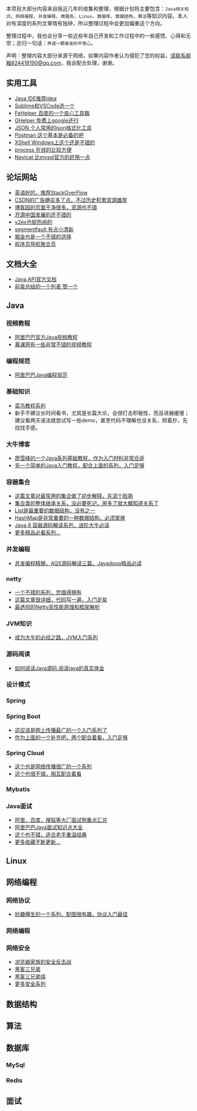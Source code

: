 本项目大部分内容来自我近几年的收集和整理，根据计划将主要包含：`Java相关知识`、`网络编程`、`并发编程`、`微服务`、`Linux`、`数据库`、`数据结构`、`算法`等知识内容。本人对有深度的系列文章情有独钟，所以整理过程中会更加偏重这个方向。

整理过程中，我也会分享一些近些年自己开发和工作过程中的一些感悟、心得和无奈；总归一句话：`养成一颗奋发的平常心`。

声明：整理内容大部分来源于网络，如果内容作者认为侵犯了您的权益，请联系邮箱824418190@qq.com，我会配合处理，谢谢。

## 实用工具
  * [Java IDE推荐idea](http://www.jetbrains.com/)
  * [Sublime和VSCode选一个](https://code.visualstudio.com/)
  * [FeHelper 百度的一个良心工具箱](https://www.baidufe.com/fehelper/)
  * [GHelper 免费上google还行](http://googlehelper.net/)
  * [JSON 个人常用的json格式化工具](https://www.json.cn/)
  * [Postman 这个基本是必备的吧](https://www.getpostman.com/)
  * [XShell Windows上这个还是不错的](https://www.netsarang.com/zh/xshell/)
  * [process 在线的比较方便](https://www.processon.com/)
  * [Navicat 比mysql官方的好用一点](https://www.navicat.com.cn/)

## 论坛网站
  * [英语好的，推荐StackOverFlow](http://stackoverflow.com/) 
  * [CSDN的广告确实多了点，不过历史积累资源雄厚](https://www.csdn.net/) 
  * [博客园的页面干净很多，资源也不错](http://www.cnblogs.com/) 
  * [开源中国发展的还不错的](https://www.oschina.net/) 
  * [v2ex也挺热闹的](https://www.v2ex.com/) 
  * [segmentfault 有点小清新](https://segmentfault.com/)
  * [掘金也是一个不错的选择](https://juejin.im/)
  * [程序员导航聚合页](https://geekdocs.cn/)
  
## 文档大全
  * [Java API官方文档](https://docs.oracle.com/javase/8/docs/api/)
  * [前辈总结的一个列表 赞一个](https://github.com/justjavac/free-programming-books-zh_CN)

## Java

### 视频教程
  * [阿里巴巴官方Java视频教程](https://edu.aliyun.com/roadmap/java?source=5176.11533457&userCode=yxwoog30&type=copy)
  * [慕课网有一些非常不错的视频教程](https://www.imooc.com/)
  
### 编程规范
  * [阿里巴巴Java编程规范](https://developer.aliyun.com/special/tech-java)  

### 基础知识
  * [菜鸟教程系列](https://www.runoob.com/java/java-tutorial.html)
  * 新手不建议长时间看书，尤其是长篇大论，会很打击积极性，而且进展缓慢；建议看两天语法就尝试写一些demo，甚至代码不理解也没关系，照着抄，先找找手感。
  
### 大牛博客
  * [廖雪峰的一个Java系列基础教程，作为入门材料非常合适](https://www.liaoxuefeng.com/wiki/1252599548343744)
  * [另一个简单的Java入门教程，配合上面的系列，入门足够](https://www.cnblogs.com/vamei/archive/2013/03/31/2991531.html)

### 容器集合
  * [这篇文章对最常用的集合做了初步解释，先混个脸熟](https://blog.csdn.net/zhangqunshuai/article/details/80660974)
  * [集合类的整体继承关系，没必要死记，用多了就大概知道关系了](https://blog.csdn.net/feiyanaffection/article/details/81394745)
  * [List是最重要的数据结构，没有之一](http://www.zwwhnly.com/java/2019/07/29/java-basic-collection-02.html)
  * [HashMap是非常重要的一种数据结构，必须掌握](https://www.cnblogs.com/lzq198754/p/5780165.html)
  * [Java 8 容器源码解读系列，进阶大牛必读](http://cmsblogs.com/?tag=集合源码&paged=2)
  * [更多精品必看系列...](/docs/Java/容器集合.md)

### 并发编程
  * [并发编程精髓，AQS源码解读三篇，Javadoop精品必读](https://javadoop.com)
  

### netty
  * [一个不错的系列，您值得拥有](https://www.jianshu.com/p/92c5092c5d3f)
  * [这篇文章很详细，代码写一遍，入门足矣](https://www.cnblogs.com/jietang/p/5615681.html)
  * [最透彻的Netty高性能原理和框架解析](https://www.cnblogs.com/imstudy/p/9908791.html)

### JVM知识
  * [成为大牛的必经之路，JVM入门系列](http://www.ityouknow.com/java.html)

### 源码阅读
  * [如何阅读Java源码 阅读java的真实体会](https://blog.csdn.net/jianguang_zhu/article/details/52823993)

### 设计模式

### Spring

### Spring Boot
  * [这应该是网上传播最广的一个入门系列了](http://blog.didispace.com/spring-boot-learning-1x/)
  * [作为上面的一个补充吧，两个配合着看，入门足够](http://www.ityouknow.com/spring-boot.html)

### Spring Cloud
  * [这个也是网络传播很广的一个系列](http://blog.didispace.com/spring-cloud-learning/)
  * [这个也很不错，相互配合着看](http://www.ityouknow.com/spring-cloud.html)

### Mybatis



### Java面试
  * [阿里、百度、搜狐等大厂面试侧重点汇总](https://www.cnblogs.com/binyue/p/4015884.html)
  * [阿里巴巴Java面试知识点大全](https://juejin.im/post/5c793a14f265da2db073a6ae)
  * [这个也不错，适合老手重温经典](https://www.cnblogs.com/absfree/p/5568849.html)
  * [更多收藏不断更新...](/docs/Java/面试.md)

## Linux

## 网络编程
 ### 网络协议
   * [妙趣横生的一个系列，配图很有趣，协议入门最佳](https://www.cnblogs.com/vamei/archive/2012/12/05/2802811.html) 
   
 ### 网络编程  
   
 ### 网络安全  
   * [浏览器家族的安全反击战](https://mp.weixin.qq.com/s/Rqx0w6yQy6OMTL16BIHhNA)
   * [黑客三兄弟](https://mp.weixin.qq.com/s/z2VHeFNVPq4B4MJYy5pndQ)
   * [黑客三兄弟续](https://mp.weixin.qq.com/s/GtVXZXHtaHEHwLA50z7yig)
   * [更多安全系列]()

## 数据结构


## 算法


## 数据库

### MySql

### Redis


## 面试


